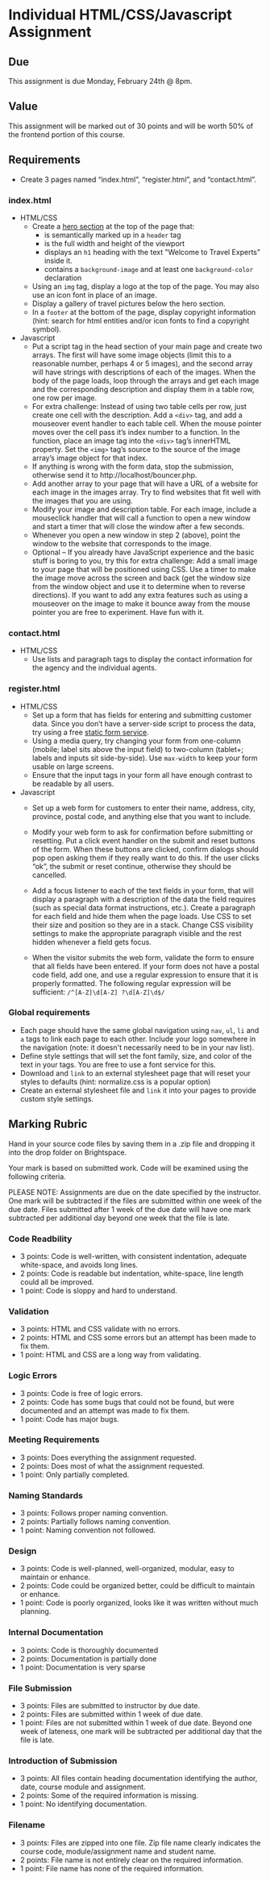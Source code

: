 # Individual HTML/CSS/Javascript Assignment
## Due
This assignment is due Monday, February 24th @ 8pm.

## Value
This assignment will be marked out of 30 points and will be worth 50% of the frontend portion of this course.

## Requirements
- Create 3 pages named “index.html”, “register.html”, and “contact.html”.

### index.html
- HTML/CSS
  - Create a [hero section](https://envato.com/blog/exploring-hero-image-trend-web-design/) at the top of the page that:
    - is semantically marked up in a `header` tag
    - is the full width and height of the viewport
    - displays an `h1` heading with the text "Welcome to Travel Experts" inside it.
    - contains a `background-image` and at least one `background-color` declaration
  - Using an `img` tag, display a logo at the top of the page. You may also use an icon font in place of an image. 
  - Display a gallery of travel pictures below the hero section.
  - In a `footer` at the bottom of the page, display copyright information (hint: search for html entities and/or icon fonts to find a copyright symbol).
- Javascript
  - Put a script tag in the head section of your main page and create two arrays. The first will have some image objects (limit this to a reasonable number, perhaps 4 or 5 images), and the second array will have strings with descriptions of each of the images.  When the body of the page loads, loop through the arrays and get each image and the corresponding description and display them in a table row, one row per image. 
  - For extra challenge: Instead of using two table cells per row, just create one cell with the description. Add a `<div>` tag, and add a mouseover event handler to each table cell. When the mouse pointer moves over the cell pass it’s index number to a function. In the function, place an image tag into the `<div>` tag’s innerHTML property. Set the `<img>` tag’s source to the source of the image array’s image object for that index.
  - If anything is wrong with the form data, stop the submission, otherwise send it to http://localhost/bouncer.php. 
  - Add another array to your page that will have a URL of a website for each image in the images array. Try to find websites that fit well with the images that you are using.
  - Modify your image and description table. For each image, include a mouseclick handler that will call a function to open a new window and start a timer that will close the window after a few seconds.
  - Whenever you open a new window in step 2 (above), point the window to the website that corresponds to the image.
  - Optional – If you already have JavaScript experience and the basic stuff is boring to you, try this for extra challenge: Add a small image to your page that will be positioned using CSS. Use a timer to make the image move across the screen and back (get the window size from the window object and use it to determine when to reverse directions). If you want to add any extra features such as using a mouseover on the image to make it bounce away from the mouse pointer you are free to experiment. Have fun with it.

### contact.html
- HTML/CSS
  - Use lists and paragraph tags to display the contact information for the agency and the individual agents.

### register.html
- HTML/CSS
  - Set up a form that has fields for entering and submitting customer data. Since you don’t have a server-side script to process the data, try using a free [static form service](https://css-tricks.com/a-comparison-of-static-form-providers/).
  - Using a media query, try changing your form from one-column (mobile; label sits above the input field) to two-column (tablet+; labels and inputs sit side-by-side). Use `max-width` to keep your form usable on large screens.
  - Ensure that the input tags in your form all have enough contrast to be readable by all users.
- Javascript
  - Set up a web form for customers to enter their name, address, city, province, postal code, and anything else that you want to include.
  - Modify your web form to ask for confirmation before submitting or resetting. Put a click event handler on the submit and reset buttons of the form. When these buttons are clicked, confirm dialogs should pop open asking them if they really want to do this. If the user clicks “ok”, the submit or reset continue, otherwise they should be cancelled.

  - Add a focus listener to each of the text fields in your form, that will display a paragraph with a description of the data the field requires (such as special data format instructions, etc.). Create a paragraph for each field and hide them when the page loads. Use CSS to set their size and position so they are in a stack. Change CSS visibility settings to make the appropriate paragraph visible and the rest hidden whenever a field gets focus.
  - When the visitor submits the web form, validate the form to ensure that all fields have been entered. If your form does not have a postal code field, add one, and use a regular expression to ensure that it is properly formatted. The following regular expression will be sufficient: `/^[A-Z]\d[A-Z] ?\d[A-Z]\d$/`

### Global requirements
- Each page should have the same global navigation using `nav`, `ul`, `li` and `a` tags to link each page to each other. Include your logo somewhere in the navigation (note: it doesn't necessarily need to be in your nav list).  
- Define style settings that will set the font family, size, and color of the text in your tags. You are free to use a font service for this.
- Download and `link` to an external stylesheet page that will reset your styles to defaults (hint: normalize.css is a popular option)
- Create an external stylesheet file and `link` it into your pages to provide custom style settings.

## Marking Rubric
Hand in your source code files by saving them in a .zip file and dropping it into the drop folder on Brightspace.

Your mark is based on submitted work. Code will be examined using the following criteria.

PLEASE NOTE: Assignments are due on the date specified by the instructor. One mark will be subtracted if the files are submitted within one week of the due date. Files submitted after 1 week of the due date will have one mark subtracted per additional day beyond one week that the file is late.

### Code Readbility
- 3 points: Code is well-written, with consistent indentation, adequate white-space, and avoids long lines.
- 2 points: Code is readable but indentation, white-space, line length could all be improved.
- 1 point: Code is sloppy and hard to understand.

### Validation
- 3 points: HTML and CSS validate with no errors.
- 2 points: HTML and CSS some errors but an attempt has been made to fix them.
- 1 point: HTML and CSS are a long way from validating.

### Logic Errors
- 3 points: Code is free of logic errors.
- 2 points: Code has some bugs that could not be found, but were documented and an attempt was made to fix them.
- 1 point: Code has major bugs.

### Meeting Requirements
- 3 points: Does everything the assignment requested.
- 2 points: Does most of what the assignment requested.
- 1 point: Only partially completed.

### Naming Standards
- 3 points: Follows proper naming convention.
- 2 points: Partially follows naming convention.
- 1 point: Naming convention not followed.

### Design
- 3 points: Code is well-planned, well-organized, modular, easy to maintain or enhance.
- 2 points: Code could be organized better, could be difficult to maintain or enhance.
- 1 point: Code is poorly organized, looks like it was written without much planning.

### Internal Documentation
- 3 points: Code is thoroughly documented
- 2 points: Documentation is partially done
- 1 point: Documentation is very sparse

### File Submission
- 3 points: Files are submitted to instructor by due date.
- 2 points: Files are submitted within 1 week of due date.
- 1 point: Files are not submitted within 1 week of due date. Beyond one week of lateness, one mark will be subtracted per additional day that the file is late.

### Introduction of Submission
- 3 points: All files contain heading documentation identifying the author, date, course module and assignment.
- 2 points: Some of the required information is missing.
- 1 point: No identifying documentation.

### Filename
- 3 points: Files are zipped into one file. Zip file name clearly indicates the course code, module/assignment name and student name.
- 2 points: File name is not entirely clear on the required information.
- 1 point: File name has none of the required information.